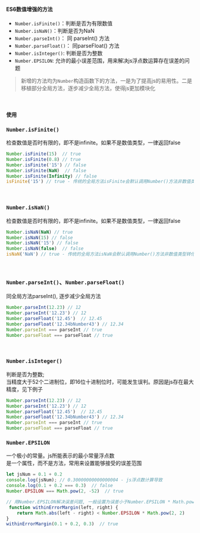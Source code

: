#### ES6数值增强的方法

- `Number.isFinite()`：判断是否为有限数值
- `Number.isNaN()`：判断是否为NaN
- `Number.parseInt()`： 同 parseInt() 方法
- `Number.parseFloat()`： 同parseFloat() 方法
- `Number.isInteger()`: 判断是否为整数
- `Number.EPSILON`: 允许的最小误差范围，用来解决js浮点数运算存在误差的问题


>新增的方法均为`Number`构造函数下的方法，一是为了提高js的易用性。二是移植部分全局方法，逐步减少全局方法，使得js更加模块化

&emsp;
#### 使用
### `Number.isFinite()`
检查数值是否时有限的，即不是infinite。如果不是数值类型，一律返回false
```javascript
Number.isFinite(15)  // true
Number.isFinite(0.8) // true
Number.isFinite('15') // false
Number.isFinite(NaN)  // false
Number.isFinite(Infinity) // false
isFinite('15') // true - 传统的全局方法isFinite会默认调用Number()方法非数值类型转化为数值再判断
```
&emsp;

### `Number.isNaN()`
检查数值是否时有限的，即不是infinite。如果不是数值类型，一律返回false
```javascript
Number.isNaN(NaN) // true
Number.isNaN(15) // false
Number.isNaN('15') // false
Number.isNaN(false)  // false
isNaN('NaN') // true - 传统的全局方法isNaN会默认调用Number()方法非数值类型转化为数值再判断
```
&emsp;

### `Number.parseInt()`、`Number.parseFloat()`
同全局方法parseInt(), 逐步减少全局方法
```javascript
Number.parseInt(12.23) // 12
Number.parseInt('12.23') // 12
Number.parseFloat('12.45')  // 12.45
Number.parseFloat('12.34bNumber43') // 12.34
Number.parseInt === parseInt // true
Number.parseFloat === parseFloat // true
```
&emsp;

### `Number.isInteger()`
判断是否为整数; <br>
当精度大于52个二进制位，即16位十进制位时，可能发生误判。原因是js存在最大精度，见下例子
```javascript
Number.parseInt(12.23) // 12
Number.parseInt('12.23') // 12
Number.parseFloat('12.45')  // 12.45
Number.parseFloat('12.34bNumber43') // 12.34
Number.parseInt === parseInt // true
Number.parseFloat === parseFloat // true
```


### `Number.EPSILON`
一个极小的常量。js所能表示的最小常量浮点数 <br>
是一个属性，而不是方法，常用来设置能够接受的误差范围
```javascript
let jsNum = 0.1 + 0.2
console.log(jsNum); // 0.30000000000000004 - js浮点数计算导致
console.log(0.1 + 0.2 === 0.3)  // false
Number.EPSILON === Math.pow(2, -52)  // true

// 用Number.EPSILON解决误差问题, 一般设置为误差小于Number.EPSILON * Math.pow(2, 2)即认为两个数相等
 function withinErrorMargin(left, right) {
    return Math.abs(left - right) < Number.EPSILON * Math.pow(2, 2)
}
withinErrorMargin(0.1 + 0.2, 0.3)  // true
```


